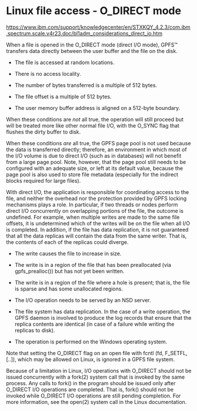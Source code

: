 # Linux file access - O_DIRECT mode

<https://www.ibm.com/support/knowledgecenter/en/STXKQY_4.2.3/com.ibm.spectrum.scale.v4r23.doc/bl1adm_considerations_direct_io.htm>



When a file is opened in the O_DIRECT mode (direct I/O mode), GPFS™ transfers data directly between the user buffer and the file on the disk.

- The file is accessed at random locations.
- There is no access locality.


- The number of bytes transferred is a multiple of 512 bytes.
- The file offset is a multiple of 512 bytes.
- The user memory buffer address is aligned on a 512-byte boundary.

When these conditions are *not* all true, the operation will still proceed but will be treated more like other normal file I/O, with the O_SYNC flag that flushes the dirty buffer to disk.

When these conditions *are* all true, the GPFS page pool is not used because the data is transferred directly; therefore, an environment in which most of the I/O volume is due to direct I/O (such as in databases) will not benefit from a large page pool. Note, however, that the page pool still needs to be configured with an adequate size, or left at its default value, because the page pool is also used to store file metadata (especially for the indirect blocks required for large files).

With direct I/O, the application is responsible for coordinating access to the file, and neither the overhead nor the protection provided by GPFS locking mechanisms plays a role. In particular, if two threads or nodes perform direct I/O concurrently on overlapping portions of the file, the outcome is undefined. For example, when multiple writes are made to the same file offsets, it is undetermined which of the writes will be on the file when all I/O is completed. In addition, if the file has data replication, it is not guaranteed that all the data replicas will contain the data from the same writer. That is, the contents of each of the replicas could diverge.

- The write causes the file to increase in size.
- The write is in a region of the file that has been preallocated (via gpfs_prealloc()) but has not yet been written.
- The write is in a region of the file where a hole is present; that is, the file is sparse and has some unallocated regions.


- The I/O operation needs to be served by an NSD server.
- The file system has data replication. In the case of a write operation, the GPFS daemon is involved to produce the log records that ensure that the replica contents are identical (in case of a failure while writing the replicas to disk).
- The operation is performed on the Windows operating system.

Note that setting the O_DIRECT flag on an open file with fcntl (fd, F_SETFL,[..]), which may be allowed on Linux, is ignored in a GPFS file system.

 Because of a limitation in Linux, I/O operations with O_DIRECT should not be issued concurrently with a fork(2) system call that is invoked by the same process. Any calls to fork() in the program should be issued only after O_DIRECT I/O operations are completed. That is, fork() should not be invoked while O_DIRECT I/O operations are still pending completion. For more information, see the open(2) system call in the Linux documentation.